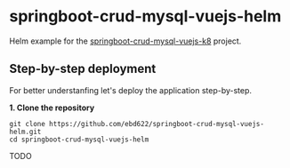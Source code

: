 # springboot-crud-mysql-vuejs-helm
Helm example for the [springboot-crud-mysql-vuejs-k8](https://github.com/ebd622/springboot-crud-mysql-vuejs-k8) project.
## Step-by-step deployment
For better understanfing let's deploy the application step-by-step.

**1. Clone the repository**
```
git clone https://github.com/ebd622/springboot-crud-mysql-vuejs-helm.git
cd springboot-crud-mysql-vuejs-helm
```
TODO

